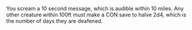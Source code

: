 You scream a 10 second message, which is audible within 10 miles. Any other creature within 100ft must make a CON save to halve 2d4, which is the number of days they are deafened.